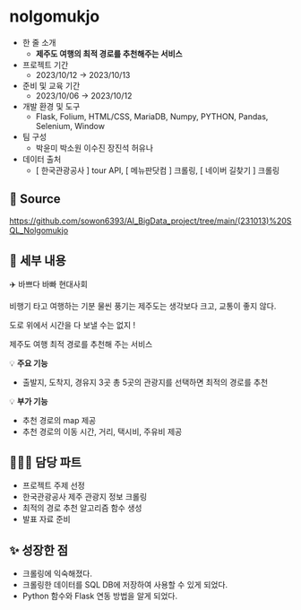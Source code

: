 # nolgomukjo

- 한 줄 소개
  - **제주도 여행의 최적 경로를 추천해주는 서비스**
- 프로젝트 기간
  - 2023/10/12 → 2023/10/13
- 준비 및 교육 기간
  - 2023/10/06 → 2023/10/12
- 개발 환경 및 도구
  - Flask, Folium, HTML/CSS, MariaDB, Numpy, PYTHON, Pandas, Selenium, Window
- 팀 구성
  - 박윤미 박소원 이수진 장진석 허유나 
- 데이터 출처
  - [ 한국관광공사 ] tour API, [ 메뉴판닷컴 ] 크롤링, [ 네이버 길찾기 ] 크롤링

## 🔗 **Source**

https://github.com/sowon6393/AI_BigData_project/tree/main/(231013)%20SQL_Nolgomukjo

## 💖 세부 내용


✈️ 바쁘다 바빠 현대사회


비행기 타고 여행하는 기분 물씬 풍기는 제주도는 생각보다 크고, 교통이 좋지 않다.


도로 위에서 시간을 다 보낼 수는 없지 !


제주도 여행 최적 경로를 추천해 주는 서비스

💡 **주요 기능**
- 출발지, 도착지, 경유지 3곳 총 5곳의 관광지를 선택하면 최적의 경로를 추천

💡 **부가 기능**
- 추천 경로의 map 제공
- 추천 경로의 이동 시간, 거리, 택시비, 주유비 제공



## 👩🏻‍💼 담당 파트

- 프로젝트 주제 선정
- 한국관광공사 제주 관광지 정보 크롤링
- 최적의 경로 추천 알고리즘 함수 생성
- 발표 자료 준비

## ✨ 성장한 점

- 크롤링에 익숙해졌다.
- 크롤링한 데이터를 SQL DB에 저장하여 사용할 수 있게 되었다.
- Python 함수와 Flask 연동 방법을 알게 되었다.
